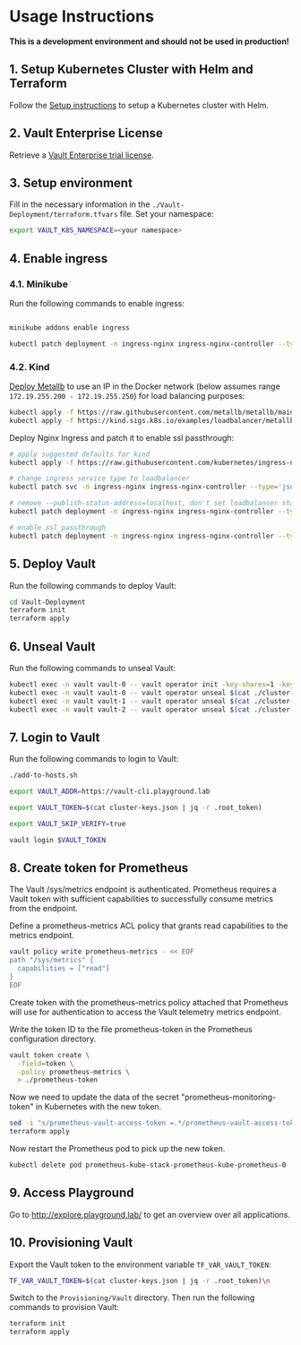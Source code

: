 # Usage Instructions

**This is a development environment and should not be used in production!**

## 1. Setup Kubernetes Cluster with Helm and Terraform
Follow the [Setup instructions](SETUP.md) to setup a Kubernetes cluster with Helm.

## 2. Vault Enterprise License
Retrieve a [Vault Enterprise trial license](https://www.hashicorp.com/products/vault/trial).

## 3. Setup environment
Fill in the necessary information in the `./Vault-Deployment/terraform.tfvars` file.
Set your namespace:
```bash
export VAULT_K8S_NAMESPACE=<your namespace>
```

## 4. Enable ingress

### 4.1. Minikube
Run the following commands to enable ingress:
```bash

minikube addons enable ingress

kubectl patch deployment -n ingress-nginx ingress-nginx-controller --type='json' -p='[{"op": "add", "path": "/spec/template/spec/containers/0/args/-", "value":"--enable-ssl-passthrough"}]'
```
### 4.2. Kind
[Deploy Metallb](https://kind.sigs.k8s.io/docs/user/loadbalancer) to use an IP in the Docker network (below assumes range `172.19.255.200 - 172.19.255.250`) for load balancing purposes:


```bash
kubectl apply -f https://raw.githubusercontent.com/metallb/metallb/main/config/manifests/metallb-native.yaml
kubectl apply -f https://kind.sigs.k8s.io/examples/loadbalancer/metallb-config.yaml
```


Deploy Nginx Ingress and patch it to enable ssl passthrough:

```bash
# apply suggested defaults for kind
kubectl apply -f https://raw.githubusercontent.com/kubernetes/ingress-nginx/main/deploy/static/provider/kind/deploy.yaml

# change ingress service type to loadbalancer
kubectl patch svc -n ingress-nginx ingress-nginx-controller --type='json' -p='[{"op": "replace", "path": "/spec/type", "value":"LoadBalancer"}]'

# remove --publish-status-address=localhost, don't set loadbalancer status to localhost (will use IP of ingress)
kubectl patch deployment -n ingress-nginx ingress-nginx-controller --type='json' -p='[{"op": "remove", "path": "/spec/template/spec/containers/0/args/9"}]'

# enable ssl passthrough
kubectl patch deployment -n ingress-nginx ingress-nginx-controller --type='json' -p='[{"op": "add", "path": "/spec/template/spec/containers/0/args/-", "value":"--enable-ssl-passthrough"}]'
```

## 5. Deploy Vault
Run the following commands to deploy Vault:
```bash
cd Vault-Deployment
terraform init
terraform apply
```

## 6. Unseal Vault
Run the following commands to unseal Vault:
```bash
kubectl exec -n vault vault-0 -- vault operator init -key-shares=1 -key-threshold=1 -format=json > ./cluster-keys.json
kubectl exec -n vault vault-0 -- vault operator unseal $(cat ./cluster-keys.json | jq -r ".unseal_keys_b64[]")
kubectl exec -n vault vault-1 -- vault operator unseal $(cat ./cluster-keys.json | jq -r ".unseal_keys_b64[]")
kubectl exec -n vault vault-2 -- vault operator unseal $(cat ./cluster-keys.json | jq -r ".unseal_keys_b64[]")
```
## 7. Login to Vault
Run the following commands to login to Vault:
```bash
./add-to-hosts.sh

export VAULT_ADDR=https://vault-cli.playground.lab

export VAULT_TOKEN=$(cat cluster-keys.json | jq -r .root_token)

export VAULT_SKIP_VERIFY=true

vault login $VAULT_TOKEN
```

## 8. Create token for Prometheus

The Vault /sys/metrics endpoint is authenticated. Prometheus requires a Vault token with sufficient capabilities to successfully consume metrics from the endpoint.

Define a prometheus-metrics ACL policy that grants read capabilities to the metrics endpoint.

```bash
vault policy write prometheus-metrics - << EOF
path "/sys/metrics" {
  capabilities = ["read"]
}
EOF
```

Create token with the prometheus-metrics policy attached that Prometheus will use for authentication to access the Vault telemetry metrics endpoint.

Write the token ID to the file prometheus-token in the Prometheus configuration directory.

```bash
vault token create \
  -field=token \
  -policy prometheus-metrics \
  > ./prometheus-token
```

Now we need to update the data of the secret "prometheus-monitoring-token" in Kubernetes with the new token.

```bash
sed -i "s/prometheus-vault-access-token =.*/prometheus-vault-access-token = \"$(cat prometheus-token)\"/g" terraform.tfvars
terraform apply
```

Now restart the Prometheus pod to pick up the new token.

```bash
kubectl delete pod prometheus-kube-stack-prometheus-kube-prometheus-0
```

## 9. Access Playground

Go to http://explore.playground.lab/ to get an overview over all applications.

## 10. Provisioning Vault

Export the Vault token to the environment variable `TF_VAR_VAULT_TOKEN`:
```bash
TF_VAR_VAULT_TOKEN=$(cat cluster-keys.json | jq -r .root_token)\n
```

Switch to the `Provisioning/Vault` directory.
Then run the following commands to provision Vault:
```bash
terraform init
terraform apply
```
